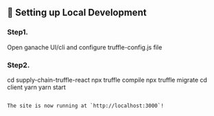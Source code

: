 

##  🔧 Setting up Local Development

### Step1.
Open ganache UI/cli and configure truffle-config.js file
### Step2.
cd supply-chain-truffle-react
npx truffle compile
npx truffle migrate
cd client
yarn
yarn start
```

The site is now running at `http://localhost:3000`!

